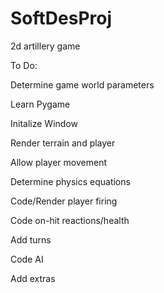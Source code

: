 SoftDesProj
===========

2d artillery game

To Do:

Determine game world parameters

Learn Pygame

Initalize Window

Render terrain and player

Allow player movement

Determine physics equations

Code/Render player firing

Code on-hit reactions/health

Add turns

Code AI

Add extras
